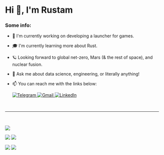 <h1 align="left">Hi 👋, I'm Rustam</h1>

### Some info:

-   🔭 I'm currently working on developing a launcher for games.
-   🎓 I'm currently learning more about Rust.
-   🪐 Looking forward to global net-zero, Mars (& the rest of space), and nuclear fusion.
-   💬 Ask me about data science, engineering, or literally anything!
-   📫 You can reach me with the links below:

    <p>
        <a href="https://t.me/rustam_abrahamyan">
            <img alt="Telegram" src="https://img.shields.io/badge/-Telegram-2CA5E0?style=flat&logo=telegram&logoColor=white">
        </a>
        <a href="mailto:rustam.wd@gmail.com">
            <img alt="Gmail" src="https://img.shields.io/badge/-Gmail-D14836?style=flat&logo=gmail&logoColor=white">
        </a>
        <a href="https://www.linkedin.com/in/rustam-abrahamyan/">
            <img alt="LinkedIn" src="https://img.shields.io/badge/-LinkedIn-0077B5?style=flat&logo=linkedin&logoColor=white">
        </a>
    </p>

<br />

---

<br />

![](http://github-profile-summary-cards.vercel.app/api/cards/profile-details?username=Rustam-Abrahamyan&theme=discord_old_blurple)

![](http://github-profile-summary-cards.vercel.app/api/cards/repos-per-language?username=Rustam-Abrahamyan&theme=discord_old_blurple)
![](http://github-profile-summary-cards.vercel.app/api/cards/most-commit-language?username=Rustam-Abrahamyan&theme=discord_old_blurple)

![](http://github-profile-summary-cards.vercel.app/api/cards/stats?username=Rustam-Abrahamyan&theme=discord_old_blurple)
![](http://github-profile-summary-cards.vercel.app/api/cards/productive-time?username=Rustam-Abrahamyan&theme=discord_old_blurple)